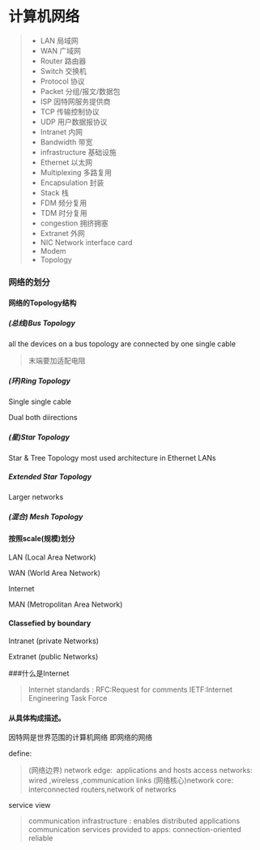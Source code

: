 # 计算机网络

> * LAN 局域网
> * WAN  广域网
> * Router 路由器
> * Switch 交换机
> * Protocol 协议
> * Packet 分组/报文/数据包
> * ISP 因特网服务提供商
> * TCP 传输控制协议
> * UDP 用户数据报协议
> * Intranet 内网
> * Bandwidth 带宽
> * infrastructure 基础设施
> * Ethernet 以太网
> * Multiplexing 多路复用
> * Encapsulation 封装
> * Stack 栈
> * FDM 频分复用
> * TDM 时分复用
> * congestion 拥挤拥塞
> * Extranet 外网
> * NIC Network interface card
> * Modem
> * Topology

### 网络的划分

#### 网络的Topology结构

##### (总线)Bus Topology 

all the devices on a bus topology are connected by one single cable 

> 末端要加适配电阻

##### (环)Ring Topology

Single single cable

Dual both diirections

##### (星)Star Topology

Star & Tree Topology 
most used architecture in Ethernet LANs

##### Extended Star Topology

Larger networks

##### (混合) Mesh Topology

#### 按照scale(规模)划分

LAN (Local Area Network)

WAN (World Area Network)

Internet 

MAN (Metropolitan Area Network)

#### Classefied by boundary

Intranet (private Networks)

Extranet (public Networks)

###什么是Internet

> Internet standards :
> RFC:Request for comments
> IETF:Internet Engineering Task Force

#### 从具体构成描述。
因特网是世界范围的计算机网络 即网络的网络

define:

> (网络边界) network edge: 
> ​	applications and hosts
> access networks:
> ​	wired ,wireless ,communication links
> (网络核心)network core:
> ​	interconnected routers,network of networks

service view 

>communication infrastructure : enables distributed applications
>communication services provided to apps:
>connection-oriented reliable